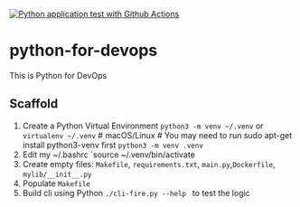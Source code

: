 [![Python application test with Github Actions](https://github.com/namaimichael/python-for-devops/actions/workflows/devops.yml/badge.svg)](https://github.com/namaimichael/python-for-devops/actions/workflows/devops.yml)

# python-for-devops
This is Python for DevOps 

## Scaffold 

1. Create a Python Virtual Environment `python3 -m venv ~/.venv` or `virtualenv ~/.venv` # macOS/Linux # You may need to run sudo apt-get install python3-venv first
`python3 -m venv .venv`
2. Edit my ~/.bashrc  `source ~/.venv/bin/activate 
3. Create empty files: `Makefile`, `requirements.txt`, `main.py`,`Dockerfile`, `mylib/__init__.py` 
4. Populate `Makefile`
5. Build cli using Python `./cli-fire.py --help ` to test the logic 

